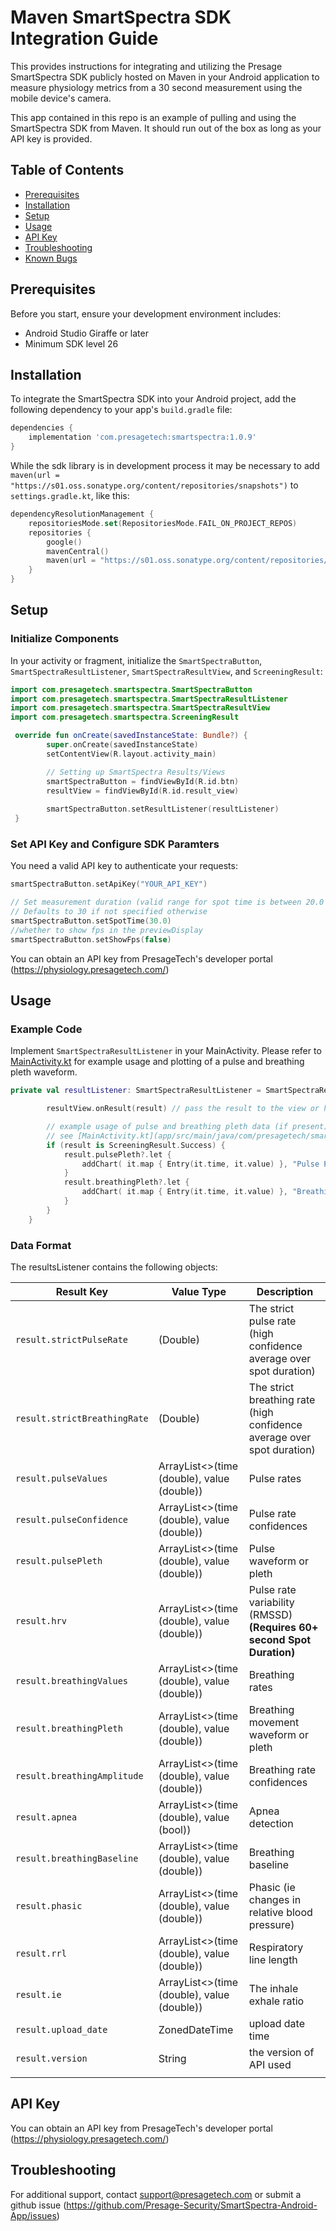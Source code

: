 # Maven SmartSpectra SDK Integration Guide

This provides instructions for integrating and utilizing the Presage SmartSpectra SDK publicly hosted on Maven in your Android application to measure physiology metrics from a 30 second measurement using the mobile device's camera.

This app contained in this repo is an example of pulling and using the SmartSpectra SDK from Maven. It should run out of the box as long as your API key is provided.

## Table of Contents
- [Prerequisites](#prerequisites)
- [Installation](#installation)
- [Setup](#setup)
- [Usage](#usage)
- [API Key](#api-key)
- [Troubleshooting](#troubleshooting)
- [Known Bugs](#known-bugs)


## Prerequisites
Before you start, ensure your development environment includes:
- Android Studio Giraffe or later
- Minimum SDK level 26

## Installation
To integrate the SmartSpectra SDK into your Android project, add the following dependency to your app's `build.gradle` file:

```gradle
dependencies {
    implementation 'com.presagetech:smartspectra:1.0.9'
}
```
While the sdk library is in development process it may be necessary to add `maven(url = "https://s01.oss.sonatype.org/content/repositories/snapshots")`
to `settings.gradle.kt`, like this:

```kotlin
dependencyResolutionManagement {
    repositoriesMode.set(RepositoriesMode.FAIL_ON_PROJECT_REPOS)
    repositories {
        google()
        mavenCentral()
        maven(url = "https://s01.oss.sonatype.org/content/repositories/snapshots")
    }
}
```

## Setup

### Initialize Components
In your activity or fragment, initialize the `SmartSpectraButton`, `SmartSpectraResultListener`, `SmartSpectraResultView`, 
and `ScreeningResult`:

```kotlin
import com.presagetech.smartspectra.SmartSpectraButton
import com.presagetech.smartspectra.SmartSpectraResultListener
import com.presagetech.smartspectra.SmartSpectraResultView
import com.presagetech.smartspectra.ScreeningResult

 override fun onCreate(savedInstanceState: Bundle?) {
        super.onCreate(savedInstanceState)
        setContentView(R.layout.activity_main)

        // Setting up SmartSpectra Results/Views
        smartSpectraButton = findViewById(R.id.btn)
        resultView = findViewById(R.id.result_view)
        
        smartSpectraButton.setResultListener(resultListener)
 }
```
### Set API Key and Configure SDK Paramters

You need a valid API key to authenticate your requests:

```kotlin
smartSpectraButton.setApiKey("YOUR_API_KEY")

// Set measurement duration (valid range for spot time is between 20.0 and 120.0)
// Defaults to 30 if not specified otherwise
smartSpectraButton.setSpotTime(30.0)
//whether to show fps in the previewDisplay
smartSpectraButton.setShowFps(false)
```
You can obtain an API key from PresageTech's developer portal (https://physiology.presagetech.com/)

## Usage

### Example Code

Implement `SmartSpectraResultListener` in your MainActivity. Please refer to [MainActivity.kt](src/main/java/com/presagetech/smartspectra_demo/MainActivity.kt) for example usage and plotting of a pulse and breathing pleth waveform. 

```kotlin
private val resultListener: SmartSpectraResultListener = SmartSpectraResultListener { result ->

        resultView.onResult(result) // pass the result to the view or handle it as needed

        // example usage of pulse and breathing pleth data (if present) to plot the pleth charts
        // see [MainActivity.kt](app/src/main/java/com/presagetech/smartspectra_demo/MainActivity.kt)
        if (result is ScreeningResult.Success) {
            result.pulsePleth?.let {
                addChart( it.map { Entry(it.time, it.value) }, "Pulse Pleth", false)
            }
            result.breathingPleth?.let {
                addChart( it.map { Entry(it.time, it.value) }, "Breathing Pleth", false)
            }
        }
    }
```

### Data Format

The resultsListener contains the following objects:


| Result Key                   | Value Type                                 | Description                                                            |
|------------------------------|--------------------------------------------|------------------------------------------------------------------------|
| `result.strictPulseRate`     | (Double)                                   | The strict pulse rate (high confidence average over spot duration)     |
| `result.strictBreathingRate` | (Double)                                   | The strict breathing rate (high confidence average over spot duration) |
| `result.pulseValues`         | ArrayList<>(time (double), value (double)) | Pulse rates                                                            |
| `result.pulseConfidence`     | ArrayList<>(time (double), value (double)) | Pulse rate confidences                                                 |
| `result.pulsePleth`          | ArrayList<>(time (double), value (double)) | Pulse waveform or pleth                                                |
| `result.hrv`                 | ArrayList<>(time (double), value (double)) | Pulse rate variability (RMSSD) **(Requires 60+ second Spot Duration)** |
| `result.breathingValues`     | ArrayList<>(time (double), value (double)) | Breathing rates                                                        |
| `result.breathingPleth`      | ArrayList<>(time (double), value (double)) | Breathing movement waveform or pleth                                   |
| `result.breathingAmplitude`  | ArrayList<>(time (double), value (double)) | Breathing rate confidences                                             |
| `result.apnea`               | ArrayList<>(time (double), value (bool))   | Apnea detection                                                        |
| `result.breathingBaseline`   | ArrayList<>(time (double), value (double)) | Breathing baseline                                                     |
| `result.phasic`              | ArrayList<>(time (double), value (double)) | Phasic (ie changes in relative blood pressure)                         |
| `result.rrl`                 | ArrayList<>(time (double), value (double)) | Respiratory line length                                                |
| `result.ie`                  | ArrayList<>(time (double), value (double)) | The inhale exhale ratio                                                |
| `result.upload_date`         | ZonedDateTime                              | upload date time                                                       |
| `result.version`             | String                                     | the version of API used                                                |
|                              |                                            |                                                                        |

## API Key

You can obtain an API key from PresageTech's developer portal (https://physiology.presagetech.com/)

## Troubleshooting
 
For additional support, contact support@presagetech.com or submit a github issue (https://github.com/Presage-Security/SmartSpectra-Android-App/issues)

[//]: # (## Known Bugs)


